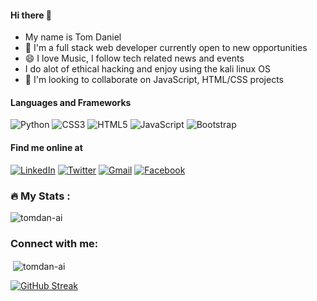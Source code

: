 <!-- <img width="100%" align="center" src="./images/wayungi.png" />
  -->
 #### Hi there 👋
 - My name is Tom Daniel
 - 🌱 I'm a full stack web developer currently open to new opportunities
 - 😄 I love Music, I follow tech related news and events
 - I do alot of ethical hacking and enjoy using the kali linux OS
 - 🤔 I'm looking to collaborate on  JavaScript, HTML/CSS projects
 
#### Languages and Frameworks

![Python](https://img.shields.io/badge/python-%23563D7C.svg?style=for-the-badge&logo=python&logoColor=white)
![CSS3](https://img.shields.io/badge/css3-%231572B6.svg?style=for-the-badge&logo=css3&logoColor=white)
![HTML5](https://img.shields.io/badge/html5-%23E34F26.svg?style=for-the-badge&logo=html5&logoColor=white)
![JavaScript](https://img.shields.io/badge/javascript-%23323330.svg?style=for-the-badge&logo=javascript&logoColor=%23F7DF1E)
![Bootstrap](https://img.shields.io/badge/bootstrap-%23563D7C.svg?style=for-the-badge&logo=bootstrap&logoColor=white)


#### Find me online at

<a href="https://www.linkedin.com/in/tom-udoh-a89046256/">![LinkedIn](https://img.shields.io/badge/linkedin-%230077B5.svg?style=for-the-badge&logo=linkedin&logoColor=white)</a>
<a href="https://twitter.com/TomUdoh1">![Twitter](https://img.shields.io/badge/Twitter-%231DA1F2.svg?style=for-the-badge&logo=Twitter&logoColor=white)</a>
<a href="mailto:tomudoh258@gmail.com.com">![Gmail](https://img.shields.io/badge/Gmail-D14836?style=for-the-badge&logo=gmail&logoColor=white)</a>
<a href="https://www.facebook.com/Tom.mey">![Facebook](https://img.shields.io/badge/Facebook-%231877F2.svg?style=for-the-badge&logo=Facebook&logoColor=white)</a>

### :fire: My Stats :

<p align="left"> <img src="https://komarev.com/ghpvc/?username=tomdan-ai&label=Profile%20views&color=0e75b6&style=flat" alt="tomdan-ai" /> </p>

<h3 align="left">Connect with me:</h3>
<p align="left">
</p>

<p>&nbsp;<img align="center" src="https://github-readme-stats.vercel.app/api?username=tomdan-ai&show_icons=true&locale=en" alt="tomdan-ai" /></p>


[![GitHub Streak](http://github-readme-streak-stats.herokuapp.com?user=tomdan-ai&theme=soft-green&border_radius=5.6)](https://git.io/streak-stats)
